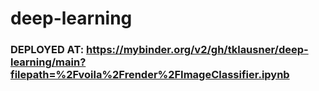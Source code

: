 # deep-learning

### DEPLOYED AT: https://mybinder.org/v2/gh/tklausner/deep-learning/main?filepath=%2Fvoila%2Frender%2FImageClassifier.ipynb
